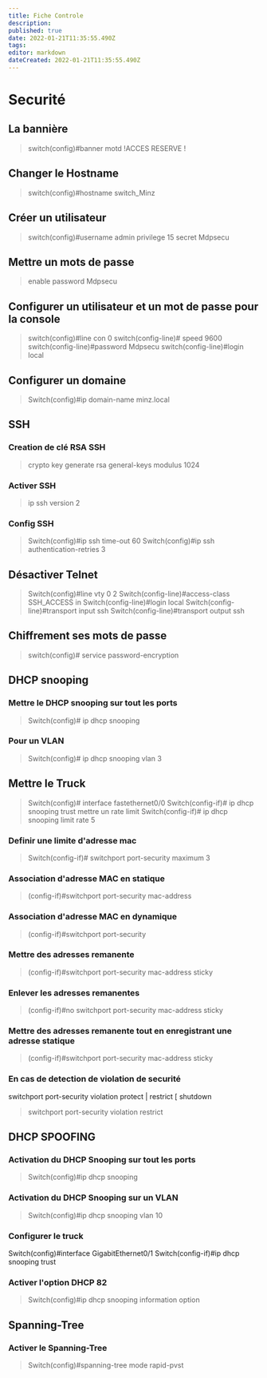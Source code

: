 ```yaml
---
title: Fiche Controle
description: 
published: true
date: 2022-01-21T11:35:55.490Z
tags: 
editor: markdown
dateCreated: 2022-01-21T11:35:55.490Z
---
```


# Securité
## La bannière
> switch(config)#banner motd !ACCES RESERVE !

## Changer le Hostname
> switch(config)#hostname switch_Minz

## Créer un utilisateur
> switch(config)#username admin privilege 15 secret Mdpsecu

## Mettre un mots de passe
> enable password Mdpsecu

## Configurer un utilisateur et un mot de passe pour la console
> switch(config)#line con 0
> switch(config-line)# speed 9600
> switch(config-line)#password Mdpsecu
> switch(config-line)#login local

## Configurer un domaine
> Switch(config)#ip domain-name minz.local

## SSH
### Creation de clé RSA SSH
> crypto key generate rsa general-keys modulus 1024
### Activer SSH
> ip ssh version 2
### Config SSH
> Switch(config)#ip ssh time-out 60
> Switch(config)#ip ssh authentication-retries 3

## Désactiver Telnet
> Switch(config)#line vty 0 2
> Switch(config-line)#access-class SSH_ACCESS in
> Switch(config-line)#login local
> Switch(config-line)#transport input ssh
> Switch(config-line)#transport output ssh

## Chiffrement ses mots de passe
> switch(config)# service password-encryption



## DHCP snooping
### Mettre le DHCP snooping sur tout les ports
> Switch(config)# ip dhcp snooping

### Pour un VLAN
> Switch(config)# ip dhcp snooping vlan 3

## Mettre le Truck 
> Switch(config)# interface fastethernet0/0
> Switch(config-if)# ip dhcp snooping trust
mettre un rate limit
>  Switch(config-if)# ip dhcp snooping limit rate 5

### Definir une limite d'adresse mac
>  Switch(config-if)# switchport port-security maximum 3

### Association d'adresse MAC en statique
> (config-if)#switchport port-security mac-address <mac>

### Association d'adresse MAC en dynamique
> (config-if)#switchport port-security

### Mettre des adresses remanente
> (config-if)#switchport port-security mac-address sticky

### Enlever les adresses remanentes
> (config-if)#no switchport port-security mac-address sticky

### Mettre des adresses remanente tout en enregistrant une adresse statique
> (config-if)#switchport port-security mac-address sticky <adresse MAC>

### En cas de detection de violation de securité
switchport port-security violation protect | restrict [ shutdown
> switchport port-security violation restrict

## DHCP SPOOFING
### Activation du DHCP Snooping sur tout les ports
> Switch(config)#ip dhcp snooping

### Activation du DHCP Snooping sur un VLAN
> Switch(config)#ip dhcp snooping vlan 10

### Configurer le truck
Switch(config)#interface GigabitEthernet0/1
Switch(config-if)#ip dhcp snooping trust

### Activer l'option DHCP 82
> Switch(config)#ip dhcp snooping information option

## Spanning-Tree
### Activer le Spanning-Tree
> Switch(config)#spanning-tree mode rapid-pvst

